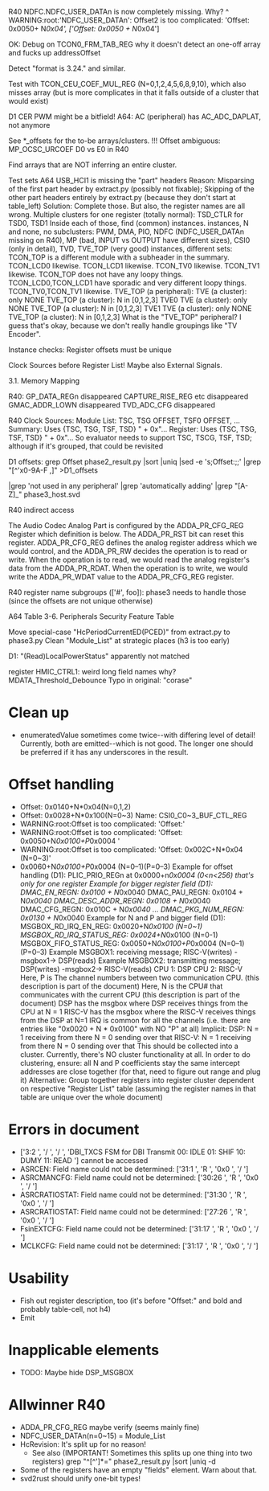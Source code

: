 R40 NDFC.NDFC_USER_DATAn is now completely missing. Why?
^ WARNING:root:'NDFC_USER_DATAn': Offset2 is too complicated: 'Offset: 0x0050+ N*0x04', ['Offset: 0x0050 + N*0x04']

OK: Debug on TCON0_FRM_TAB_REG why it doesn't detect an one-off array and fucks up addressOffset

Detect "format is 3.24." and similar.

Test with TCON_CEU_COEF_MUL_REG (N=0,1,2,4,5,6,8,9,10), which also misses array (but is more complicates in that it falls outside of a cluster that would exist)

D1 CER PWM might be a bitfield!
A64: AC (peripheral) has AC_ADC_DAPLAT, not anymore

See *_offsets for the to-be arrays/clusters.
!!! Offset ambiguous: MP_OCSC_URCOEF D0 vs E0 in R40

Find arrays that are NOT inferring an entire cluster.

Test sets
	A64 USB_HCI1 is missing the "part" headers
		Reason: Misparsing of the first part header by extract.py (possibly not fixable); Skipping of the other part headers entirely by extract.py (because they don't start at table_left)
		Solution: Complete those. But also, the register names are all wrong.
	Multiple clusters for one register (totally normal):
		TSD_CTLR for TSD0, TSD1
		Inside each of those, find (common) instances.
	instances, N and none, no subclusters:
		PWM, DMA, PIO, NDFC (NDFC_USER_DATAn missing on R40), MP (bad, INPUT vs OUTPUT have different sizes), CSI0 (only in detail), TVD, TVE_TOP (very good)
	instances, different sets:
		TCON_TOP is a different module with a subheader in the summary.
		TCON_LCD0 likewise.
		TCON_LCD1 likewise.
		TCON_TV0 likewise.
		TCON_TV1 likewise.
		TCON_TOP does not have any loopy things.
		TCON_LCD0,TCON_LCD1 have sporadic and very different loopy things.
		TCON_TV0,TCON_TV1 likewise.
		TVE_TOP (a peripheral):
			TVE (a cluster): only NONE
			TVE_TOP (a cluster): N in [0,1,2,3]
		TVE0
			TVE (a cluster): only NONE
			TVE_TOP (a cluster): N in [0,1,2,3]
		TVE1
			TVE (a cluster): only NONE
			TVE_TOP (a cluster): N in [0,1,2,3]
		What is the "TVE_TOP" peripheral? I guess that's okay, because we don't really handle groupings like "TV Encoder".

Instance checks:
	Register offsets must be unique

Clock Sources before Register List!
Maybe also External Signals.

3.1. Memory Mapping

R40:
	GP_DATA_REGn disappeared
	CAPTURE_RISE_REG etc disappeared
	GMAC_ADDR_LOWN disappeared
	TVD_ADC_CFG disappeared

R40 Clock Sources:
	Module List: TSC, TSG OFFSET, TSF0 OFFSET, ...
	Summary: Uses {TSC, TSG, TSF, TSD} " + 0x"...
	Register: Uses {TSC, TSG, TSF, TSD} " + 0x"...
	So evaluator needs to support TSC, TSCG, TSF, TSD; although if it's grouped, that could be revisited

D1 offsets: grep Offset phase2_result.py  |sort |uniq |sed -e 's;Offset:;;' |grep "[^'x0-9A-F ,]" >D1_offsets

|grep 'not used in any peripheral'
|grep 'automatically adding'
|grep "[A-Z]_</name>" phase3_host.svd

R40 indirect access

  The Audio Codec Analog Part is configured by the ADDA_PR_CFG_REG Register which definition is below.
  The ADDA_PR_RST bit can reset this register. ADDA_PR_CFG_REG defines the analog register address which we would
  control, and the ADDA_PR_RW decides the operation is to read or write. When the operation is to read, we would read
  the analog register's data from the ADDA_PR_RDAT. When the operation is to write, we would write the
  ADDA_PR_WDAT value to the ADDA_PR_CFG_REG register.

R40 register name subgroups (['#', foo]):
	phase3 needs to handle those (since the offsets are not unique otherwise)

A64 Table 3-6. Peripherals Security Feature Table

Move special-case "HcPeriodCurrentED(PCED)" from extract.py to phase3.py
Clean "Module_List" at strategic places (h3 is too early)

D1: "(Read)LocalPowerStatus" apparently not matched

register HMIC_CTRL1: weird long field names why? MDATA_Threshold_Debounce
Typo in original: "corase"

# Clean up

* enumeratedValue sometimes come twice--with differing level of detail!  Currently, both are emitted--which is not good.  The longer one should be preferred if it has any underscores in the result.

# Offset handling

* Offset: 0x0140+N*0x04(N=0,1,2)
* Offset: 0x0028+N*0x100(N=0~3)
  Name: CSI0_C0~3_BUF_CTL_REG
* WARNING:root:Offset is too complicated: 'Offset:'
* WARNING:root:Offset is too complicated: 'Offset: 0x0050+N*0x0100+P*0x0004 '
* WARNING:root:Offset is too complicated: 'Offset: 0x002C+N*0x04 (N=0~3)'
* 0x0060+N*0x0100+P*0x0004 (N=0–1)(P=0–3)
Example for offset handling (D1): PLIC_PRIO_REGn at 0x0000+n*0x0004 (0<n<256)
	that's only for one register
Example for bigger register field (D1):
	DMAC_EN_REGN: 0x0100 + N*0x0040
	DMAC_PAU_REGN: 0x0104 + N*0x0040
	DMAC_DESC_ADDR_REGN: 0x0108 + N*0x0040
	DMAC_CFG_REGN: 0x010C + N*0x0040
	...
	DMAC_PKG_NUM_REGN: 0x0130 + N*0x0040
Example for N and P and bigger field (D1):
	MSGBOX_RD_IRQ_EN_REG: 0x0020+N*0x0100 (N=0~1)
	MSGBOX_RD_IRQ_STATUS_REG: 0x0024+N*0x0100 (N=0-1)
	MSGBOX_FIFO_STATUS_REG: 0x0050+N*0x0100+P*0x0004 (N=0–1)(P=0–3)
	Example MSGBOX1: receiving message; RISC-V(writes) -msgbox1-> DSP(reads)
	Example MSGBOX2: transmitting message; DSP(writes) -msgbox2-> RISC-V(reads)
	CPU 1: DSP
	CPU 2: RISC-V
	Here, P is The channel numbers between two communication CPU. (this description is part of the document)
	Here, N is the CPU# that communicates with the current CPU (this description is part of the document)
		DSP has the msgbox where DSP receives things from the CPU at N = 1
		RISC-V has the msgbox where the RISC-V receives things from the DSP at N=1
		IRQ is common for all the channels (i.e. there are entries like "0x0020 + N * 0x0100" with NO "P" at all)
		Implicit:
			DSP:
				N = 1 receiving from there
				N = 0 sending over that
			RISC-V:
				N = 1 receiving from there
				N = 0 sending over that
		This should be collected into a cluster.
		Currently, there's NO cluster functionality at all.
		In order to do clustering, ensure:
			all N and P coefficients stay the same
			intercept addresses are close together (for that, need to figure out range and plug it)
			Alternative: Group together registers into register cluster dependent on respective "Register List" table
				(assuming the register names in that table are unique over the whole document)

# Errors in document

* ['3:2 ', '/ ', '/ ', 'DBI_TXCS  FSM for DBI Transmit  00: IDLE  01: SHIF  10: DUMY  11: READ '] cannot be accessed
* ASRCEN: Field name could not be determined: ['31:1 ', 'R ', '0x0 ', '/ ']
* ASRCMANCFG: Field name could not be determined: ['30:26 ', 'R ', '0x0 ', '/ ']
* ASRCRATIOSTAT: Field name could not be determined: ['31:30 ', 'R ', '0x0 ', '/ ']
* ASRCRATIOSTAT: Field name could not be determined: ['27:26 ', 'R ', '0x0 ', '/ ']
* FsinEXTCFG: Field name could not be determined: ['31:17 ', 'R ', '0x0 ', '/ ']
* MCLKCFG: Field name could not be determined: ['31:17 ', 'R ', '0x0 ', '/ ']

# Usability

* Fish out register description, too (it's before "Offset:" and bold and probably table-cell, not h4)
* Emit <alternateGroup>

# Inapplicable elements

* TODO: Maybe hide DSP_MSGBOX

# Allwinner R40

* ADDA_PR_CFG_REG maybe verify (seems mainly fine)
* NDFC_USER_DATAn(n=0~15) = Module_List
* HcRevision: It's split up for no reason!
  * See also (IMPORTANT! Sometimes this splits up one thing into two registers)
      grep "^[^']*=" phase2_result.py  |sort |uniq -d
* Some of the registers have an empty "fields" element.  Warn about that.
* svd2rust should unify one-bit types!
